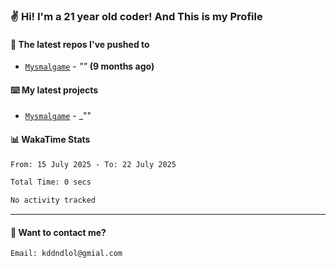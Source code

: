 ### ✌️ Hi! I'm a 21 year old coder! And This is my Profile



#### 👷 The latest repos I've pushed to

- [`Mysmalgame`](https://github.com/WEMY-IT/Mysmalgame) - _""_ **(9 months ago)**

#### ⌨️ My latest projects

- [`Mysmalgame`](https://github.com/WEMY-IT/Mysmalgame) - _""


#### 📊 WakaTime Stats

<!--START_SECTION:waka-->

```txt
From: 15 July 2025 - To: 22 July 2025

Total Time: 0 secs

No activity tracked
```

<!--END_SECTION:waka-->

---

#### 📮 Want to contact me?

```text
Email: kddndlol@gmial.com
